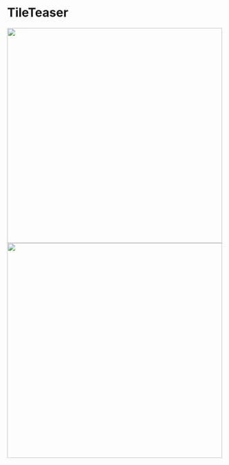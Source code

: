 # TileTeaser

<img src="https://github.com/siddhardh-7/TileTeaser/assets/84370785/67e2338f-b738-4302-964f-c2c96e9da7d7" width="500"/>
<img src="https://github.com/siddhardh-7/TileTeaser/assets/84370785/c52e7488-c0ad-484d-8ce6-6b2f0789a226" width="500"/>
